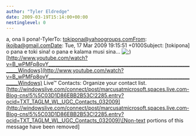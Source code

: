 ```yaml
---
author: "Tyler Eldredge"
date: 2009-03-19T15:14:00+00:00
nestinglevel: 0
---
```

a, ona li pona!-TylerTo: [tokipona@yahoogroups.comFrom](mailto://tokipona@yahoogroups.comFrom): [ikojba@gmail.comDate](mailto://ikojba@gmail.comDate): Tue, 17 Mar 2009 19:15:51 +0100Subject: \[tokipona\] o pana e toki sina! o pana e kalama musi sina... ![;)](images/smilies/icon_e_wink.gif "Wink") [http://www.youtube.com/watch?v=B_wPMFp8ovY_________________________________________________________________Windows](http://www.youtube.com/watch?v=B_wPMFp8ovY_________________________________________________________________Windows) Live™ Contacts: Organize your contact list.[http://windowslive.com/connect/post/marcusatmicrosoft.spaces.live.com-Blog-cns!5%5C03D1D86EBB2B53C!2285.entry?ocid=TXT_TAGLM_WL_UGC_Contacts_032009](http://windowslive.com/connect/post/marcusatmicrosoft.spaces.live.com-Blog-cns!5%5C03D1D86EBB2B53C!2285.entry?ocid=TXT_TAGLM_WL_UGC_Contacts_032009)\[Non-text portions of this message have been removed\]